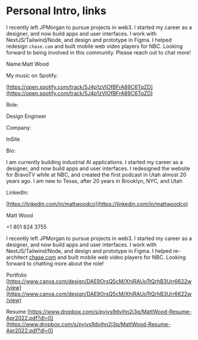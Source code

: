 # Personal Intro, links

I recently left JPMorgan to pursue projects in web3. I started my career as a designer, and now build apps and user interfaces. I work with NextJS/Tailwind/Node, and design and prototype in Figma. I helped redesign `chase.com` and built mobile web video players for NBC. Looking forward to being involved in this community. Please reach out to chat more!

Name:Matt Wood

My music on Spotify:

[https://open.spotify.com/track/5J4p1zVIOfBFrA89C6TqZD](https://open.spotify.com/track/5J4p1zVIOfBFrA89C6TqZD)

Role:

Design Engineer

Company:

InSite

Bio:

I am currently building industrial AI applications. I started my career as a designer, and now build apps and user interfaces. I redesigned the website for BravoTV while at NBC, and created the first podcast in Utah almost 20 years ago. I am new to Texas, after 20 years in Brooklyn, NYC, and Utah

LinkedIn:

[https://linkedin.com/in/mattwoodco](https://linkedin.com/in/mattwoodco)

Matt Wood

+1 801 824 3755

I recently left JPMorgan to pursue projects in web3. I started my career as a designer, and now build apps and user interfaces. I work with NextJS/Tailwind/Node, and design and prototype in Figma. I helped re-architect [chase.com](http://chase.com/) and built mobile web video players for NBC. Looking forward to chatting more about the role!

Portfolio
[https://www.canva.com/design/DAE9OrsQ5cM/XhjRAUoTtQrhB3Urr6622w/view](https://www.canva.com/design/DAE9OrsQ5cM/XhjRAUoTtQrhB3Urr6622w/view)

Resume
[https://www.dropbox.com/s/pyivs9dvihn2j3q/MattWood-Resume-Apr2022.pdf?dl=0](https://www.dropbox.com/s/pyivs9dvihn2j3q/MattWood-Resume-Apr2022.pdf?dl=0)